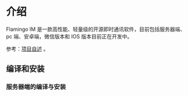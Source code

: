 # 介绍
Flamingo IM 是一款高性能、轻量级的开源即时通讯软件，目前包括服务器端、pc 端、安卓端，微信版本和 IOS 版本目前正在开发中。

参考：[项目自述](https://github.com/balloonwj/flamingo#readme) 。

## 编译和安装
### 服务器端的编译与安装
